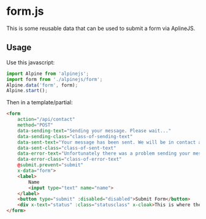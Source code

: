 # form.js

This is some reusable data that can be used to submit a form via AplineJS.

## Usage

Use this javascript:

```js
import Alpine from 'alpinejs';
import form from './alpinejs/form';
Alpine.data('form', form);
Alpine.start();
```

Then in a template/partial:

```html
<form
    action="/api/contact"
    method="POST"
    data-sending-text="Sending your message. Please wait..."
    data-sending-class="class-of-sending-text"
    data-sent-text="Your message has been sent. We will be in contact as soon as possible."
    data-sent-class="class-of-sent-text"
    data-error-text="Unfortunately there was a problem sending your message."
    data-error-class="class-of-error-text"
    @submit.prevent="submit"
    x-data="form">
    <label>
        Name
        <input type="text" name="name">
    </label>
    <button type="submit" :disabled="disabled">Submit Form</button>
    <div x-text="status" :class="statusclass" x-cloak>This is where the status is shown</div>
</form>
```
